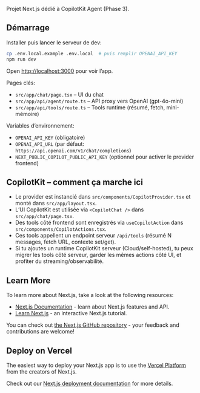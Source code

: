 Projet Next.js dédié à CopilotKit Agent (Phase 3).

## Démarrage

Installer puis lancer le serveur de dev:

```bash
cp .env.local.example .env.local  # puis remplir OPENAI_API_KEY
npm run dev
```

Open [http://localhost:3000](http://localhost:3000) pour voir l’app.

Pages clés:
- `src/app/chat/page.tsx` – UI du chat
- `src/app/api/agent/route.ts` – API proxy vers OpenAI (gpt-4o-mini)
 - `src/app/api/tools/route.ts` – Tools runtime (résumé, fetch, mini-mémoire)

Variables d’environnement:
- `OPENAI_API_KEY` (obligatoire)
- `OPENAI_API_URL` (par défaut: `https://api.openai.com/v1/chat/completions`)
- `NEXT_PUBLIC_COPILOT_PUBLIC_API_KEY` (optionnel pour activer le provider frontend)

## CopilotKit – comment ça marche ici

- Le provider est instancié dans `src/components/CopilotProvider.tsx` et monté dans `src/app/layout.tsx`.
- L’UI CopilotKit est utilisée via `<CopilotChat />` dans `src/app/chat/page.tsx`.
- Des tools côté frontend sont enregistrés via `useCopilotAction` dans `src/components/CopilotActions.tsx`.
- Ces tools appellent un endpoint serveur `/api/tools` (résumé N messages, fetch URL, contexte set/get).
- Si tu ajoutes un runtime CopilotKit serveur (Cloud/self-hosted), tu peux migrer les tools côté serveur,
  garder les mêmes actions côté UI, et profiter du streaming/observabilité.

## Learn More

To learn more about Next.js, take a look at the following resources:

- [Next.js Documentation](https://nextjs.org/docs) - learn about Next.js features and API.
- [Learn Next.js](https://nextjs.org/learn) - an interactive Next.js tutorial.

You can check out [the Next.js GitHub repository](https://github.com/vercel/next.js) - your feedback and contributions are welcome!

## Deploy on Vercel

The easiest way to deploy your Next.js app is to use the [Vercel Platform](https://vercel.com/new?utm_medium=default-template&filter=next.js&utm_source=create-next-app&utm_campaign=create-next-app-readme) from the creators of Next.js.

Check out our [Next.js deployment documentation](https://nextjs.org/docs/app/building-your-application/deploying) for more details.
